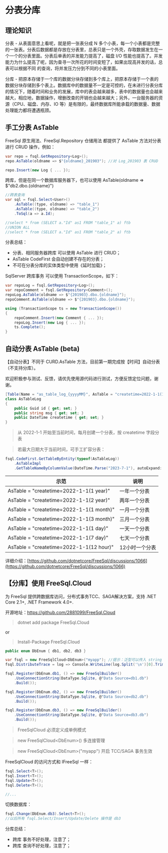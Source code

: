 # 分表分库

## 理论知识

分表 - 从表面意思上看呢，就是把一张表分成 N 多个小表，每一个小表都是完整的一张表。分表后数据都是存放在分表里，总表只是一个外壳，存取数据发生在一个一个的分表里面。分表后单表的并发能力提高了，磁盘 I/O 性能也提高了。并发能力为什么提高了呢，因为查寻一次所花的时间变短了，如果出现高并发的话，总表可以根据不同 的查询，将并发压力分到不同的小表里面。

分库 - 把原本存储于一个库的数据分块存储到多个库上，把原本存储于一个表的数据分块存储到多个表上。数据库中的数据量不一定是可控的，在未进行分表分库的情况下，随着时间和业务的发展，库中的表会越来越多，表中的数据量也会越来越大，相应地，数据操作，增删改查的开销也会越来越大；另外，一台服务器的资源（CPU、磁盘、内存、IO 等）是有限的，最终数据库所能承载的数据量、数据处理能力都将遭遇瓶颈。

## 手工分表 AsTable

FreeSql 原生用法、FreeSql.Repository 仓储用法 都提供了 AsTable 方法对分表进行 CRUD 操作，例如：

```csharp
var repo = fsql.GetRepository<Log>();
repo.AsTable(oldname => $"{oldname}_201903"); //对 Log_201903 表 CRUD

repo.Insert(new Log { ... });
```

跨库，但是在同一个数据库服务器下，也可以使用 AsTable(oldname => $"db2.dbo.{oldname}")

```csharp
//跨表查询
var sql = fsql.Select<User>()
    .AsTable((type, oldname) => "table_1")
    .AsTable((type, oldname) => "table_2")
    .ToSql(a => a.Id);

//select * from (SELECT a."Id" as1 FROM "table_1" a) ftb
//UNION ALL
//select * from (SELECT a."Id" as1 FROM "table_2" a) ftb
```

分表总结：

- 分表、相同服务器跨库 可以使用 AsTable 进行 CRUD；
- AsTable CodeFirst 会自动创建不存在的分表；
- 不可在分表分库的实体类型中使用《延时加载》；

SqlServer 跨库事务 可以使用 TransactionScope，如下：

```csharp
var repoLog = fsql.GetRepository<Log>();
var repoComment = fsql.GetRepository<Comment>();
repoLog.AsTable(oldname => $"{201903}.dbo.{oldname}");
repoComment.AsTable(oldname => $"{201903}.dbo.{oldname}");

using (TransactionScope ts = new TransactionScope())
{
    repoComment.Insert(new Comment { ... });
    repoLog.Insert(new Log { ... });
    ts.Complete();
}
```

## 自动分表 AsTable (beta)

【自动分表】不同于 CURD.AsTable 方法，目前第一期完成按【时间】自动分表（不支持分库）。

欢迎积极参与测试、反馈，请优先使用源代码进行测试，方便反馈定位问题，谢谢。

```c#
[Table(Name = "as_table_log_{yyyyMM}", AsTable = "createtime=2022-1-1(1 month)")]
class AsTableLog
{
    public Guid id { get; set; }
    public string msg { get; set; }
    public DateTime createtime { get; set; }
}
```

> 从 2022-1-1 开始至当前时间，每月创建一个分表，按 createtime 字段分表

> 若最大日期大于当前时间，可手工扩容分表：

```c#
fsql.CodeFirst.GetTableByEntity(typeof(AsTableLog))
    .AsTableImpl
    .GetTableNameByColumnValue(DateTime.Parse("2023-7-1"), autoExpand: true);
```

| 示范 | 说明 |
| -- | -- | 
| AsTable = "createtime=2022-1-1(1 year)" | 一年一个分表 |
| AsTable = "createtime=2022-1-1(2 year)" | 两年一个分表 |
| AsTable = "createtime=2022-1-1(1 month)" | 一月一个分表 |
| AsTable = "createtime=2022-1-1(3 month)" | 三月一个分表 |
| AsTable = "createtime=2022-1-1(1 day)" | 一天一个分表 |
| AsTable = "createtime=2022-1-1(7 day)" | 七天一个分表 |
| AsTable = "createtime=2022-1-1(12 hour)" | 12小时一个分表 |

详细介绍：[https://github.com/dotnetcore/FreeSql/discussions/1066](https://github.com/dotnetcore/FreeSql/discussions/1066)

## 【分库】使用 FreeSql.Cloud

为 FreeSql 提供跨数据库访问，分布式事务TCC、SAGA解决方案，支持 .NET Core 2.1+, .NET Framework 4.0+.

开源地址：https://github.com/2881099/FreeSql.Cloud

> dotnet add package FreeSql.Cloud

or

> Install-Package FreeSql.Cloud

```c#
public enum DbEnum { db1, db2, db3 }

var fsql = new FreeSqlCloud<DbEnum>("myapp"); //提示：泛型可以传入 string
fsql.DistributeTrace = log => Console.WriteLine(log.Split('\n')[0].Trim());

fsql.Register(DbEnum.db1, () => new FreeSqlBuilder()
    .UseConnectionString(DataType.Sqlite, @"Data Source=db1.db")
    .Build());

fsql.Register(DbEnum.db2, () => new FreeSqlBuilder()
    .UseConnectionString(DataType.Sqlite, @"Data Source=db2.db")
    .Build());

fsql.Register(DbEnum.db3, () => new FreeSqlBuilder()
    .UseConnectionString(DataType.Sqlite, @"Data Source=db3.db")
    .Build());
```

> FreeSqlCloud 必须定义成单例模式

> new FreeSqlCloud\<DbEnum\>() 多连接管理

> new FreeSqlCloud\<DbEnum\>("myapp") 开启 TCC/SAGA 事务生效

FreeSqlCloud 的访问方式和 IFreeSql 一样：

```c#
fsql.Select<T>();
fsql.Insert<T>();
fsql.Update<T>();
fsql.Delete<T>();

//...
```

切换数据库：

```c#
fsql.Change(DbEnum.db3).Select<T>();
//以后所有 fsql.Select/Insert/Update/Delete 操作是 db3
```

分库总结：

- 跨库 事务不好处理，注意了；
- 跨库 查询不好处理，注意了；
